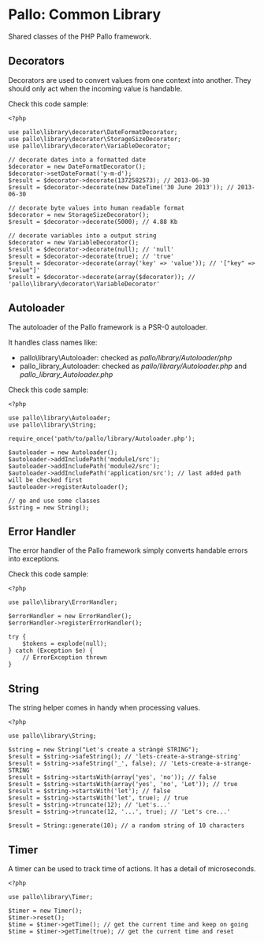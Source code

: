 # Pallo: Common Library

Shared classes of the PHP Pallo framework.
    
## Decorators

Decorators are used to convert values from one context into another.
They should only act when the incoming value is handable.

Check this code sample:

    <?php
    
    use pallo\library\decorator\DateFormatDecorator;
    use pallo\library\decorator\StorageSizeDecorator;
    use pallo\library\decorator\VariableDecorator;
    
    // decorate dates into a formatted date
    $decorator = new DateFormatDecorator();
    $decorator->setDateFormat('y-m-d');
    $result = $decorator->decorate(1372582573); // 2013-06-30
    $result = $decorator->decorate(new DateTime('30 June 2013')); // 2013-06-30
    
    // decorate byte values into human readable format
    $decorator = new StorageSizeDecorator();
    $result = $decorator->decorate(5000); // 4.88 Kb 

    // decorate variables into a output string
    $decorator = new VariableDecorator();
    $result = $decorator->decorate(null); // 'null' 
    $result = $decorator->decorate(true); // 'true' 
    $result = $decorator->decorate(array('key' => 'value')); // '["key" => "value"]'  
    $result = $decorator->decorate(array($decorator)); // 'pallo\library\decorator\VariableDecorator'  

## Autoloader

The autoloader of the Pallo framework is a PSR-0 autoloader.

It handles class names like:

* pallo\library\Autoloader: checked as _pallo/library/Autoloader/php_
* pallo_library_Autoloader: checked as _pallo/library/Autoloader.php_ and _pallo_library_Autoloader.php_

Check this code sample:

    <?php
    
    use pallo\library\Autoloader;
    use pallo\library\String;
    
    require_once('path/to/pallo/library/Autoloader.php');

    $autoloader = new Autoloader();
    $autoloader->addIncludePath('module1/src');
    $autoloader->addIncludePath('module2/src');
    $autoloader->addIncludePath('application/src'); // last added path will be checked first
    $autoloader->registerAutoloader();
    
    // go and use some classes
    $string = new String();

## Error Handler

The error handler of the Pallo framework simply converts handable errors into exceptions.

Check this code sample:

    <?php
    
    use pallo\library\ErrorHandler;

    $errorHandler = new ErrorHandler();
    $errorHandler->registerErrorHandler();
    
    try {
        $tokens = explode(null);
    } catch (Exception $e) {
        // ErrorException thrown
    }
    
## String

The string helper comes in handy when processing values.

    <?php
    
    use pallo\library\String;    
    
    $string = new String("Let's create a stràngé STRING");
    $result = $string->safeString(); // 'lets-create-a-strange-string'
    $result = $string->safeString('_', false); // 'Lets-create-a-strange-STRING'
    $result = $string->startsWith(array('yes', 'no')); // false
    $result = $string->startsWith(array('yes', 'no', 'Let')); // true
    $result = $string->startsWith('let'); // false
    $result = $string->startsWith('let', true); // true
    $result = $string->truncate(12); // 'Let's...'
    $result = $string->truncate(12, '...', true); // 'Let's cre...'
    
    $result = String::generate(10); // a random string of 10 characters
    
## Timer

A timer can be used to track time of actions.
It has a detail of microseconds.

    <?php
    
    use pallo\library\Timer;

    $timer = new Timer();
    $timer->reset();
    $time = $timer->getTime(); // get the current time and keep on going
    $time = $timer->getTime(true); // get the current time and reset